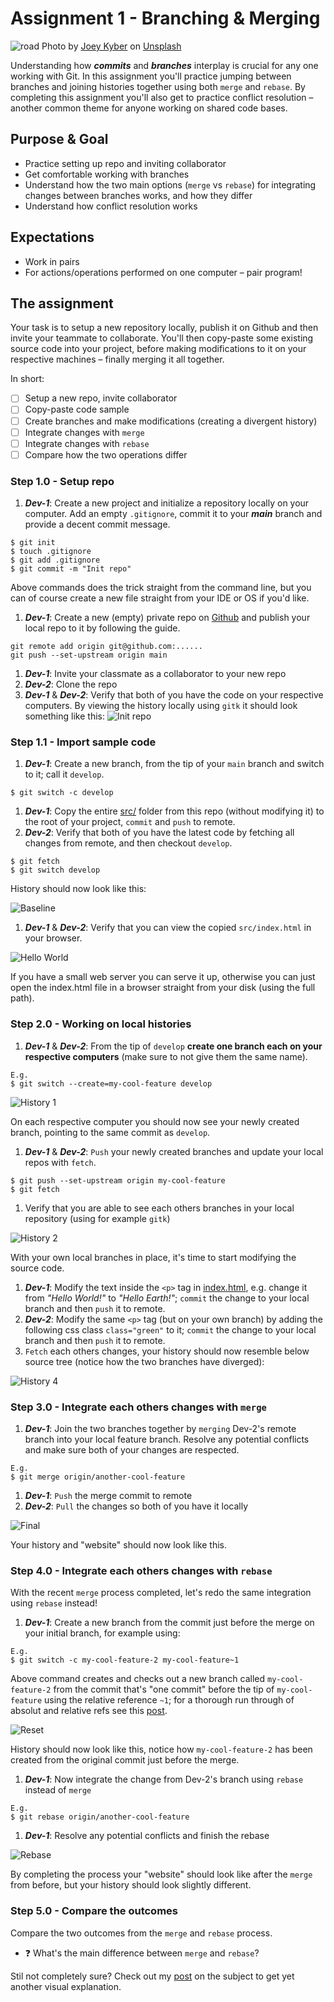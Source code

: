 # Assignment 1 - Branching & Merging
![road](./docs/main.jpeg)
Photo by [Joey Kyber](https://unsplash.com/@jtkyber1?utm_source=unsplash&utm_medium=referral&utm_content=creditCopyText) on [Unsplash](https://unsplash.com/s/photos/traffic?utm_source=unsplash&utm_medium=referral&utm_content=creditCopyText)

Understanding how **_commits_** and **_branches_** interplay is crucial for any one working with Git. In this assignment you'll practice jumping between branches and joining histories together using both `merge` and `rebase`. By completing this assignment you'll also get to practice conflict resolution – another common theme for anyone working on shared code bases.

## Purpose & Goal
- Practice setting up repo and inviting collaborator
- Get comfortable working with branches
- Understand how the two main options (`merge` vs `rebase`) for integrating changes between branches works, and how they differ
- Understand how conflict resolution works

## Expectations
- Work in pairs
- For actions/operations performed on one computer – pair program!

## The assignment
Your task is to setup a new repository locally, publish it on Github and then invite your teammate to collaborate. You'll then copy-paste some existing source code into your project, before making modifications to it on your respective machines – finally merging it all together.

In short:
- [ ] Setup a new repo, invite collaborator
- [ ] Copy-paste code sample
- [ ] Create branches and make modifications (creating a divergent history)
- [ ] Integrate changes with `merge`
- [ ] Integrate changes with `rebase`
- [ ] Compare how the two operations differ

### Step 1.0 - Setup repo
1. **_Dev-1_**: Create a new project and initialize a repository locally on your computer. Add an empty `.gitignore`, commit it to your *__main__* branch and provide a decent commit message.
```
$ git init
$ touch .gitignore
$ git add .gitignore
$ git commit -m "Init repo"
```
Above commands does the trick straight from the command line, but you can of course create a new file straight from your IDE or OS if you'd like.

1. **_Dev-1_**: Create a new (empty) private repo on [Github](https://github.com/new) and publish your local repo to it by following the guide.
```
git remote add origin git@github.com:......
git push --set-upstream origin main
```

1. **_Dev-1_**: Invite your classmate as a collaborator to your new repo
1. **_Dev-2_**: Clone the repo
1. **_Dev-1_** & **_Dev-2_**: Verify that both of you have the code on your respective computers. By viewing the history locally using `gitk` it should look something like this:
![Init repo](./docs/init-repo.png)

### Step 1.1 - Import sample code
1. **_Dev-1_**: Create a new branch, from the tip of your `main` branch and switch to it; call it `develop`.
```
$ git switch -c develop
```

1. **_Dev-1_**: Copy the entire [src/](./src) folder from this repo (without modifying it) to the root of your project, `commit` and `push` to remote.
1. **_Dev-2_**: Verify that both of you have the latest code by fetching all changes from remote, and then checkout `develop`.
```
$ git fetch
$ git switch develop
```
History should now look like this:

  ![Baseline](./docs/baseline.png)

1. **_Dev-1_** & **_Dev-2_**: Verify that you can view the copied `src/index.html` in your browser.

  ![Hello World](./docs/hello-world.png)

  If you have a small web server you can serve it up, otherwise you can just open the index.html file in a browser straight from your disk (using the full path).

### Step 2.0 - Working on local histories
1. **_Dev-1_** & **_Dev-2_**: From the tip of `develop` **create one branch each on your respective computers** (make sure to not give them the same name).
```
E.g.
$ git switch --create=my-cool-feature develop
```

  ![History 1](./docs/history-1.png)

  On each respective computer you should now see your newly created branch, pointing to the same commit as `develop`.

1. **_Dev-1_** & **_Dev-2_**: `Push` your newly created branches and update your local repos with `fetch`.
```
$ git push --set-upstream origin my-cool-feature
$ git fetch
```
1. Verify that you are able to see each others branches in your local repository (using for example `gitk`)

  ![History 2](./docs/history-2.png)

  With your own local branches in place, it's time to start modifying the source code.

1. **_Dev-1_**: Modify the text inside the `<p>` tag in [index.html](./index.html), e.g. change it from _"Hello World!"_ to _"Hello Earth!"_; `commit` the change to your local branch and then `push` it to remote.
1. **_Dev-2_**: Modify the same `<p>` tag (but on your own branch) by adding the following css class `class="green"` to it; `commit` the change to your local branch and then `push` it to remote.
1. `Fetch` each others changes, your history should now resemble below source tree (notice how the two branches have diverged):

  ![History 4](./docs/history-4.png)

### Step 3.0 - Integrate each others changes with `merge`
1. **_Dev-1_**: Join the two branches together by `merging` Dev-2's remote branch into your local feature branch. Resolve any potential conflicts and make sure both of your changes are respected.
```
E.g.
$ git merge origin/another-cool-feature
```

1. **_Dev-1_**: `Push` the merge commit to remote
1. **_Dev-2_**: `Pull` the changes so both of you have it locally

  ![Final](./docs/final.png)

  Your history and "website" should now look like this.

### Step 4.0 - Integrate each others changes with `rebase`
With the recent `merge` process completed, let's redo the same integration using `rebase` instead!

1. **_Dev-1_**: Create a new branch from the commit just before the merge on your initial branch, for example using:
```
E.g.
$ git switch -c my-cool-feature-2 my-cool-feature~1
```
Above command creates and checks out a new branch called `my-cool-feature-2` from the commit that's "one commit" before the tip of `my-cool-feature` using the relative reference `~1`; for a thorough run through of absolut and relative refs see this [post](https://blog.git-init.com/relative-vs-absolute-references-in-git/).

  ![Reset](./docs/reset-rebase.png)

  History should now look like this, notice how `my-cool-feature-2` has been created from the original commit just before the merge.

1. **_Dev-1_**: Now integrate the change from Dev-2's branch using `rebase` instead of `merge`
```
E.g.
$ git rebase origin/another-cool-feature
```

1. **_Dev-1_**: Resolve any potential conflicts and finish the rebase

  ![Rebase](./docs/rebase.png)

  By completing the process your "website" should look like after the `merge` from before, but your history should look slightly different.

### Step 5.0 - Compare the outcomes
Compare the two outcomes from the `merge` and `rebase` process.
- ❓ What's the main difference between `merge` and `rebase`?

Stil not completely sure? Check out my [post](https://betterprogramming.pub/differences-between-git-merge-and-rebase-and-why-you-should-care-ae41d96237b6) on the subject to get yet another visual explanation.
